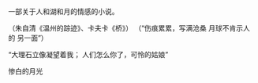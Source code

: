 一部关于人和湖和月的情感的小说。

（朱自清《温州的踪迹》、卡夫卡《桥》）
（“伤痕累累，写满沧桑
   月球不肯示人的
                另一面”）

“大理石立像凝望着我；
人们怎么你了，可怜的姑娘”

惨白的月光

